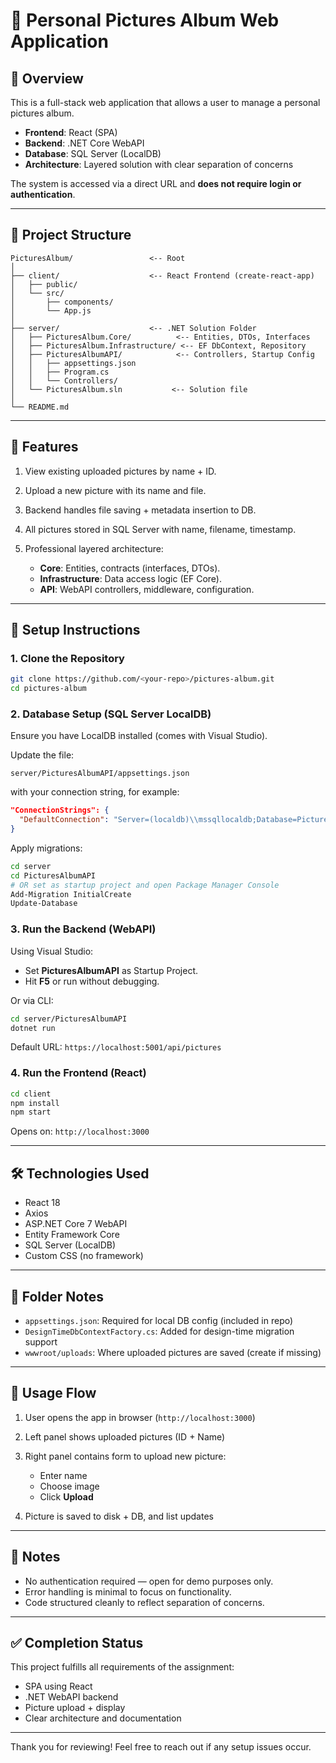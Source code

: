 # 📸 Personal Pictures Album Web Application

## 📝 Overview

This is a full-stack web application that allows a user to manage a personal pictures album.

* **Frontend**: React (SPA)
* **Backend**: .NET Core WebAPI
* **Database**: SQL Server (LocalDB)
* **Architecture**: Layered solution with clear separation of concerns

The system is accessed via a direct URL and **does not require login or authentication**.

---

## 🧩 Project Structure

```
PicturesAlbum/                 <-- Root
│
├── client/                    <-- React Frontend (create-react-app)
│   ├── public/
│   └── src/
│       ├── components/
│       └── App.js
│
├── server/                    <-- .NET Solution Folder
│   ├── PicturesAlbum.Core/          <-- Entities, DTOs, Interfaces
│   ├── PicturesAlbum.Infrastructure/ <-- EF DbContext, Repository
│   ├── PicturesAlbumAPI/            <-- Controllers, Startup Config
│   │   ├── appsettings.json
│   │   ├── Program.cs
│   │   └── Controllers/
│   └── PicturesAlbum.sln           <-- Solution file
│
└── README.md
```

---

## 🔧 Features

1. View existing uploaded pictures by name + ID.
2. Upload a new picture with its name and file.
3. Backend handles file saving + metadata insertion to DB.
4. All pictures stored in SQL Server with name, filename, timestamp.
5. Professional layered architecture:

   * **Core**: Entities, contracts (interfaces, DTOs).
   * **Infrastructure**: Data access logic (EF Core).
   * **API**: WebAPI controllers, middleware, configuration.

---

## 🚀 Setup Instructions

### 1. Clone the Repository

```bash
git clone https://github.com/<your-repo>/pictures-album.git
cd pictures-album
```

### 2. Database Setup (SQL Server LocalDB)

Ensure you have LocalDB installed (comes with Visual Studio).

Update the file:

```
server/PicturesAlbumAPI/appsettings.json
```

with your connection string, for example:

```json
"ConnectionStrings": {
  "DefaultConnection": "Server=(localdb)\\mssqllocaldb;Database=PicturesAlbumDB;Trusted_Connection=True;"
}
```

Apply migrations:

```bash
cd server
cd PicturesAlbumAPI
# OR set as startup project and open Package Manager Console
Add-Migration InitialCreate
Update-Database
```

### 3. Run the Backend (WebAPI)

Using Visual Studio:

* Set **PicturesAlbumAPI** as Startup Project.
* Hit **F5** or run without debugging.

Or via CLI:

```bash
cd server/PicturesAlbumAPI
dotnet run
```

Default URL: `https://localhost:5001/api/pictures`

### 4. Run the Frontend (React)

```bash
cd client
npm install
npm start
```

Opens on: `http://localhost:3000`

---

## 🛠 Technologies Used

* React 18
* Axios
* ASP.NET Core 7 WebAPI
* Entity Framework Core
* SQL Server (LocalDB)
* Custom CSS (no framework)

---

## 📂 Folder Notes

* `appsettings.json`: Required for local DB config (included in repo)
* `DesignTimeDbContextFactory.cs`: Added for design-time migration support
* `wwwroot/uploads`: Where uploaded pictures are saved (create if missing)

---

## 🧪 Usage Flow

1. User opens the app in browser (`http://localhost:3000`)
2. Left panel shows uploaded pictures (ID + Name)
3. Right panel contains form to upload new picture:

   * Enter name
   * Choose image
   * Click **Upload**
4. Picture is saved to disk + DB, and list updates

---

## 📌 Notes

* No authentication required — open for demo purposes only.
* Error handling is minimal to focus on functionality.
* Code structured cleanly to reflect separation of concerns.

---

## ✅ Completion Status

This project fulfills all requirements of the assignment:

* SPA using React
* .NET WebAPI backend
* Picture upload + display
* Clear architecture and documentation

---

Thank you for reviewing! Feel free to reach out if any setup issues occur.
